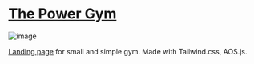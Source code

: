 # [The Power Gym](https://sergeyserkov.github.io/ThePowerGym/)

![image](https://user-images.githubusercontent.com/68920116/114435299-ae9b9e80-9bcc-11eb-9d46-8c81918e1a4c.png)


 [Landing page](https://sergeyserkov.github.io/ThePowerGym/) for small and simple gym. Made with Tailwind.css, AOS.js.
